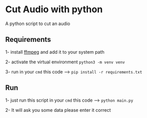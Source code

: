 # Cut Audio with python
A python script to cut an audio 

## Requirements 
1- install [ffmpeg](https://blog.gregzaal.com/how-to-install-ffmpeg-on-windows/) and add it to your system path

2- activate the virtual environment ```python3 -m venv venv``` 

3- run in your `cmd` this code --> `pip install -r requirements.txt`
## Run 
1- just run this script in your `cmd` this code -->
```python main.py```

2- It will  ask you some data please enter it correct 